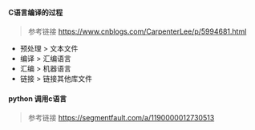 #### C语言编译的过程
> 参考链接 https://www.cnblogs.com/CarpenterLee/p/5994681.html

- 预处理 > 文本文件
- 编译   > 汇编语言
- 汇编   > 机器语言
- 链接   > 链接其他库文件

#### python 调用c语言
> 参考链接 https://segmentfault.com/a/1190000012730513
